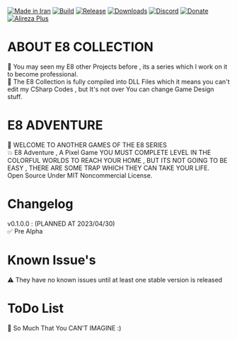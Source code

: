 [![Made in Iran](https://img.shields.io/badge/made_in-iran-ffd700.svg?labelColor=0057b7)](https://github.com/AlirezaPlusOfficial)
[![Build](https://img.shields.io/github/actions/workflow/status/AlirezaPlusOfficial/E8Adventure/main.yml?branch=master)](https://github.com/AlirezaPlusOfficial/E8Adventure/actions)
[![Release](https://img.shields.io/github/release/AlirezaPlusOfficial/E8Adventure.svg)](https://github.com/AlirezaPlusOfficial/E8Adventure/releases)
[![Downloads](https://img.shields.io/github/downloads/AlirezaPlusOfficial/E8Adventure/total.svg)](https://github.com/AlirezaPlusOfficial/E8Adventure/releases)
[![Discord](https://img.shields.io/discord/796410664460877865?label=discord)](https://discord.gg/tUa4V9S3MF)
[![Donate](https://img.shields.io/badge/donate-$$$-8a2be2.svg)](#)
[![Alireza Plus](https://img.shields.io/badge/Alireza-Plus-e4181c.svg?labelColor=0000ff)](#)

# ABOUT E8 COLLECTION
🔴 You may seen my E8 other Projects before , its a series which I work on it to become professional.
<br>
🔴 The E8 Collection is fully compiled into DLL Files which it means you can't edit my CSharp Codes , but It's not over You can change Game Design stuff.
# E8 ADVENTURE
🙂 WELCOME TO ANOTHER GAMES OF THE E8 SERIES
<br>
💥 E8 Adventure , A Pixel Game YOU MUST COMPLETE  LEVEL IN THE COLORFUL WORLDS TO REACH YOUR HOME , BUT ITS NOT GOING TO BE EASY , THERE ARE SOME TRAP WHICH THEY CAN TAKE YOUR LIFE.
<br>
Open Source Under MIT Noncommercial License.
# Changelog
v0.1.0.0 : (PLANNED AT 2023/04/30) <br>
✅ Pre Alpha
# Known Issue's
⚠ They have no known issues until at least one stable version is released
# ToDo List
💢 So Much That You CAN'T IMAGINE :)
